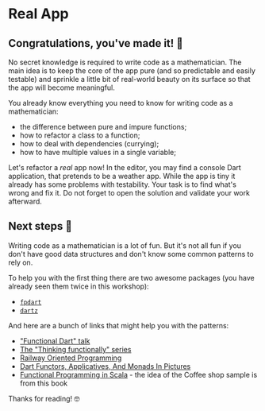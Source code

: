 # Real App

## Congratulations, you've made it! 🥳

No secret knowledge is required to write code as a mathematician. The main idea is to keep the core of the app pure (and so predictable and easily testable) and sprinkle a little bit of real-world beauty on its surface so that the app will become meaningful.

You already know everything you need to know for writing code as a mathematician:
* the difference between pure and impure functions;
* how to refactor a class to a function;
* how to deal with dependencies (currying);
* how to have multiple values in a single variable;

Let's refactor a _real_ app now! In the editor, you may find a console Dart application, that pretends to be a weather app. While the app is tiny it already has some problems with testability. Your task is to find what's wrong and fix it. Do not forget to open the solution and validate your work afterward.

## Next steps 💃

Writing code as a mathematician is a lot of fun. But it's not all fun if you don't have good data structures and don't know some common patterns to rely on. 

To help you with the first thing there are two awesome packages (you have already seen them twice in this workshop):
* [`fpdart`](https://pub.dev/packages/fpdart)
* [`dartz`](https://pub.dev/packages/dartz)

And here are a bunch of links that might help you with the patterns:
* ["Functional Dart" talk](https://youtu.be/p9dY-vp7xzY)
* [The "Thinking functionally" series](https://fsharpforfunandprofit.com/series/thinking-functionally/)
* [Railway Oriented Programming](https://fsharpforfunandprofit.com/rop/)
* [Dart Functors, Applicatives, And Monads In Pictures](https://medium.com/p/ddd8c54bce15)
* [Functional Programming in Scala](https://www.manning.com/books/functional-programming-in-scala-second-edition) - the idea of the Coffee shop sample is from this book

Thanks for reading! 🤓
